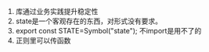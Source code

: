1. 库通过业务实践提升稳定性
1. state是一个客观存在的东西，对形式没有要求。
1. export const STATE=Symbol("state"); 不import是用不了的
1. 正则里可以传函数
